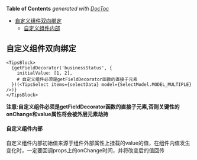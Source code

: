 <!-- START doctoc generated TOC please keep comment here to allow auto update -->
<!-- DON'T EDIT THIS SECTION, INSTEAD RE-RUN doctoc TO UPDATE -->
**Table of Contents**  *generated with [DocToc](https://github.com/thlorenz/doctoc)*

- [自定义组件双向绑定](#%E8%87%AA%E5%AE%9A%E4%B9%89%E7%BB%84%E4%BB%B6%E5%8F%8C%E5%90%91%E7%BB%91%E5%AE%9A)
    - [自定义组件内部](#%E8%87%AA%E5%AE%9A%E4%B9%89%E7%BB%84%E4%BB%B6%E5%86%85%E9%83%A8)

<!-- END doctoc generated TOC please keep comment here to allow auto update -->

## 自定义组件双向绑定

	<TipsBlock>
      {getFieldDecorator('businessStatus', {
        initialValue: [1, 2],
		# 自定义组件必须是getFieldDecorator函数的直接子元素
      })(<TipsSelect items={selectData} model={SelectModel.MODEL_MULTIPLE} />)}
    </TipsBlock>

**注意:自定义组件必须是getFieldDecorator函数的直接子元素,否则关键性的onChange和value属性将会被外层元素劫持**

#### 自定义组件内部

自定义组件内部初始值来源于组件外部属性上挂载的value的值，在组件内值发生变化时，一定要回调props上的onChange时间，并将改变后的值回传